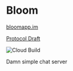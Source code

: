 # Bloom

[bloomapp.im](https://bloomapp.im)

[Protocol Draft](https://www.notion.so/Bloom-Chat-Protocol-2f2404b078de4f10b854247ff5ef82b9)

![Cloud Build](https://storage.googleapis.com/bloom-builds/builds//github.com/montaro/bloom-chat/branches/master.svg)

Damn simple chat server

